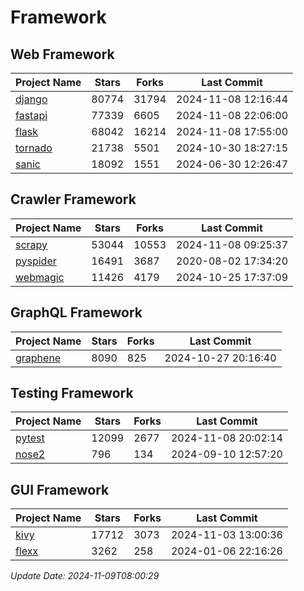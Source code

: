 # Framework

## Web Framework
| Project Name | Stars | Forks | Last Commit |
| ------------ | ----- | ----- | ----------- |
| [django](https://github.com/django/django) | 80774 | 31794 | 2024-11-08 12:16:44 |
| [fastapi](https://github.com/fastapi/fastapi) | 77339 | 6605 | 2024-11-08 22:06:00 |
| [flask](https://github.com/pallets/flask) | 68042 | 16214 | 2024-11-08 17:55:00 |
| [tornado](https://github.com/tornadoweb/tornado) | 21738 | 5501 | 2024-10-30 18:27:15 |
| [sanic](https://github.com/sanic-org/sanic) | 18092 | 1551 | 2024-06-30 12:26:47 |

## Crawler Framework
| Project Name | Stars | Forks | Last Commit |
| ------------ | ----- | ----- | ----------- |
| [scrapy](https://github.com/scrapy/scrapy) | 53044 | 10553 | 2024-11-08 09:25:37 |
| [pyspider](https://github.com/binux/pyspider) | 16491 | 3687 | 2020-08-02 17:34:20 |
| [webmagic](https://github.com/code4craft/webmagic) | 11426 | 4179 | 2024-10-25 17:37:09 |

## GraphQL Framework
| Project Name | Stars | Forks | Last Commit |
| ------------ | ----- | ----- | ----------- |
| [graphene](https://github.com/graphql-python/graphene) | 8090 | 825 | 2024-10-27 20:16:40 |

## Testing Framework
| Project Name | Stars | Forks | Last Commit |
| ------------ | ----- | ----- | ----------- |
| [pytest](https://github.com/pytest-dev/pytest) | 12099 | 2677 | 2024-11-08 20:02:14 |
| [nose2](https://github.com/nose-devs/nose2) | 796 | 134 | 2024-09-10 12:57:20 |

## GUI Framework
| Project Name | Stars | Forks | Last Commit |
| ------------ | ----- | ----- | ----------- |
| [kivy](https://github.com/kivy/kivy) | 17712 | 3073 | 2024-11-03 13:00:36 |
| [flexx](https://github.com/flexxui/flexx) | 3262 | 258 | 2024-01-06 22:16:26 |

*Update Date: 2024-11-09T08:00:29*